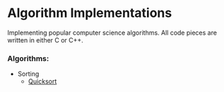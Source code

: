 # Algorithm Implementations
Implementing popular computer science algorithms. All code pieces are written in either C or C++.

### Algorithms:
* Sorting
	* [Quicksort](Source/Sorting/Quicksort/quicksort.c "Quicksort implementation")
